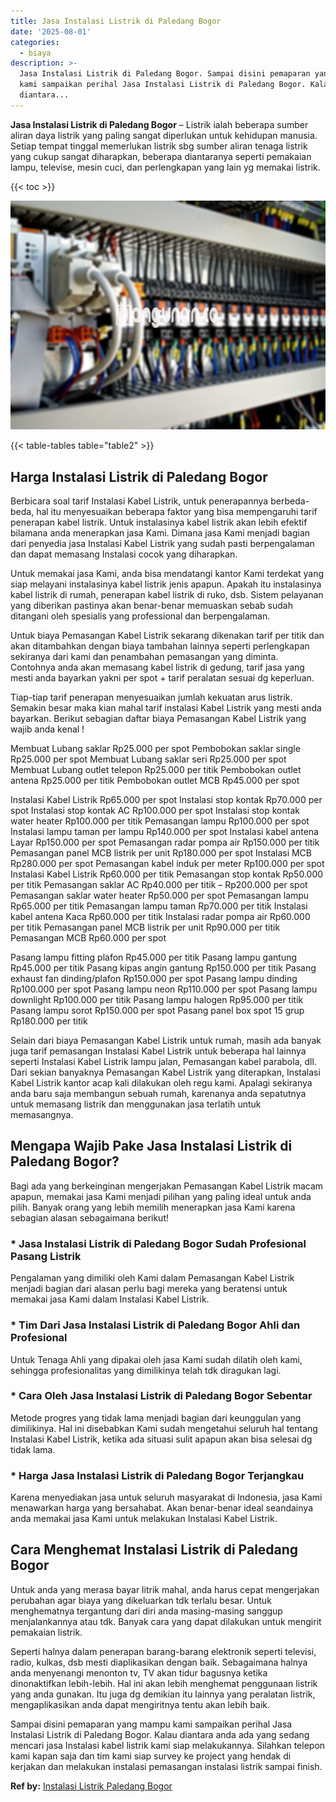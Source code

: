 ```yaml
---
title: Jasa Instalasi Listrik di Paledang Bogor
date: '2025-08-01'
categories:
  - biaya
description: >-
  Jasa Instalasi Listrik di Paledang Bogor. Sampai disini pemaparan yang mampu
  kami sampaikan perihal Jasa Instalasi Listrik di Paledang Bogor. Kalau
  diantara...
---
```


**Jasa Instalasi Listrik di Paledang Bogor** – Listrik ialah beberapa sumber aliran daya listrik yang paling sangat diperlukan untuk kehidupan manusia. Setiap tempat tinggal memerlukan listrik sbg sumber aliran tenaga listrik yang cukup sangat diharapkan, beberapa diantaranya seperti pemakaian lampu, televise, mesin cuci, dan perlengkapan yang lain yg memakai listrik.

{{< toc >}}

![Jasa Instalasi Listrik di Paledang Bogor](/images/instalasi-listrik-murah30.png)

{{< table-tables table="table2" >}}

## Harga Instalasi Listrik di Paledang Bogor

Berbicara soal tarif Instalasi Kabel Listrik, untuk penerapannya berbeda-beda, hal itu menyesuaikan beberapa faktor yang bisa mempengaruhi tarif penerapan kabel listrik. Untuk instalasinya kabel listrik akan lebih efektif bilamana anda menerapkan jasa Kami. Dimana jasa Kami menjadi bagian dari penyedia jasa Instalasi Kabel Listrik yang sudah pasti berpengalaman dan dapat memasang Instalasi cocok yang diharapkan.

Untuk memakai jasa Kami, anda bisa mendatangi kantor Kami terdekat yang siap melayani instalasinya kabel listrik jenis apapun. Apakah itu instalasinya kabel listrik di rumah, penerapan kabel listrik di ruko, dsb. Sistem pelayanan yang diberikan pastinya akan benar-benar memuaskan sebab sudah ditangani oleh spesialis yang professional dan berpengalaman.

Untuk biaya Pemasangan Kabel Listrik sekarang dikenakan tarif per titik dan akan ditambahkan dengan biaya tambahan lainnya seperti perlengkapan sekiranya dari kami dan penambahan pemasangan yang diminta. Contohnya anda akan memasang kabel listrik di gedung, tarif jasa yang mesti anda bayarkan yakni per spot + tarif peralatan sesuai dg keperluan.

Tiap-tiap tarif penerapan menyesuaikan jumlah kekuatan arus listrik. Semakin besar maka kian mahal tarif instalasi Kabel Listrik yang mesti anda bayarkan. Berikut sebagian daftar biaya Pemasangan Kabel Listrik yang wajib anda kenal !

Membuat Lubang saklar Rp25.000 per spot Pembobokan saklar single Rp25.000 per spot Membuat Lubang saklar seri Rp25.000 per spot Membuat Lubang outlet telepon Rp25.000 per titik Pembobokan outlet antena Rp25.000 per titik Pembobokan outlet MCB Rp45.000 per spot

Instalasi Kabel Listrik Rp65.000 per spot Instalasi stop kontak Rp70.000 per spot Instalasi stop kontak AC Rp100.000 per spot Instalasi stop kontak water heater Rp100.000 per titik Pemasangan lampu Rp100.000 per spot Instalasi lampu taman per lampu Rp140.000 per spot Instalasi kabel antena Layar Rp150.000 per spot Pemasangan radar pompa air Rp150.000 per titik Pemasangan panel MCB listrik per unit Rp180.000 per spot Instalasi MCB Rp280.000 per spot Pemasangan kabel induk per meter Rp100.000 per spot Instalasi Kabel Listrik Rp60.000 per titik Pemasangan stop kontak Rp50.000 per titik Pemasangan saklar AC Rp40.000 per titik – Rp200.000 per spot Pemasangan saklar water heater Rp50.000 per spot Pemasangan lampu Rp65.000 per titik Pemasangan lampu taman Rp70.000 per titik Instalasi kabel antena Kaca Rp60.000 per titik Instalasi radar pompa air Rp60.000 per titik Pemasangan panel MCB listrik per unit Rp90.000 per titik Pemasangan MCB Rp60.000 per spot

Pasang lampu fitting plafon Rp45.000 per titik Pasang lampu gantung Rp45.000 per titik Pasang kipas angin gantung Rp150.000 per titik Pasang exhaust fan dinding/plafon Rp150.000 per spot Pasang lampu dinding Rp100.000 per spot Pasang lampu neon Rp110.000 per spot Pasang lampu downlight Rp100.000 per titik Pasang lampu halogen Rp95.000 per titik Pasang lampu sorot Rp150.000 per spot Pasang panel box spot 15 grup Rp180.000 per titik

Selain dari biaya Pemasangan Kabel Listrik untuk rumah, masih ada banyak juga tarif pemasangan Instalasi Kabel Listrik untuk beberapa hal lainnya seperti Instalasi Kabel Listrik lampu jalan, Pemasangan kabel parabola, dll. Dari sekian banyaknya Pemasangan Kabel Listrik yang diterapkan, Instalasi Kabel Listrik kantor acap kali dilakukan oleh regu kami. Apalagi sekiranya anda baru saja membangun sebuah rumah, karenanya anda sepatutnya untuk memasang listrik dan menggunakan jasa terlatih untuk memasangnya.

## Mengapa Wajib Pake Jasa Instalasi Listrik di Paledang Bogor?

Bagi ada yang berkeinginan mengerjakan Pemasangan Kabel Listrik macam apapun, memakai jasa Kami menjadi pilihan yang paling ideal untuk anda pilih. Banyak orang yang lebih memilih menerapkan jasa Kami karena sebagian alasan sebagaimana berikut!

### \* Jasa Instalasi Listrik di Paledang Bogor Sudah Profesional Pasang Listrik

Pengalaman yang dimiliki oleh Kami dalam Pemasangan Kabel Listrik menjadi bagian dari alasan perlu bagi mereka yang beratensi untuk memakai jasa Kami dalam Instalasi Kabel Listrik.

### \* Tim Dari Jasa Instalasi Listrik di Paledang Bogor Ahli dan Profesional

Untuk Tenaga Ahli yang dipakai oleh jasa Kami sudah dilatih oleh kami, sehingga profesionalitas yang dimilikinya telah tdk diragukan lagi.

### \* Cara Oleh Jasa Instalasi Listrik di Paledang Bogor Sebentar

Metode progres yang tidak lama menjadi bagian dari keunggulan yang dimilikinya. Hal ini disebabkan Kami sudah mengetahui seluruh hal tentang Instalasi Kabel Listrik, ketika ada situasi sulit apapun akan bisa selesai dg tidak lama.

### \* Harga Jasa Instalasi Listrik di Paledang Bogor Terjangkau

Karena menyediakan jasa untuk seluruh masyarakat di Indonesia, jasa Kami menawarkan harga yang bersahabat. Akan benar-benar ideal seandainya anda memakai jasa Kami untuk melakukan Instalasi Kabel Listrik.

## Cara Menghemat Instalasi Listrik di Paledang Bogor


Untuk anda yang merasa bayar litrik mahal, anda harus cepat mengerjakan perubahan agar biaya yang dikeluarkan tdk terlalu besar. Untuk menghematnya tergantung dari diri anda masing-masing sanggup menjalankannya atau tdk. Banyak cara yang dapat dilakukan untuk mengirit pemakaian listrik.

Seperti halnya dalam penerapan barang-barang elektronik seperti televisi, radio, kulkas, dsb mesti diaplikasikan dengan baik. Sebagaimana halnya anda menyenangi menonton tv, TV akan tidur bagusnya ketika dinonaktifkan lebih-lebih. Hal ini akan lebih menghemat penggunaan listrik yang anda gunakan. Itu juga dg demikian itu lainnya yang peralatan listrik, mengaplikasikan anda dapat mengiritnya tentu akan lebih baik.

Sampai disini pemaparan yang mampu kami sampaikan perihal Jasa Instalasi Listrik di Paledang Bogor. Kalau diantara anda ada yang sedang mencari jasa Instalasi kabel listrik kami siap melakukannya. Silahkan telepon kami kapan saja dan tim kami siap survey ke project yang hendak di kerjakan dan melakukan instalasi pemasangan instalasi listrik sampai finish.

**Ref by:** [Instalasi Listrik Paledang Bogor](https://id.wikipedia.org/wiki/Instalasi)
